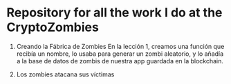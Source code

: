 # Repository for all the work I do at the CryptoZombies 

1. Creando la Fábrica de Zombies
   En la lección 1, creamos una función que recibía un nombre, lo usaba para generar un zombi aleatorio, y lo añadía a la base de datos de zombis de nuestra app guardada en la blockchain.
  
 2. Los zombies atacana sus víctimas
    
